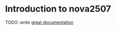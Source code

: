 # Introduction to nova2507

TODO: write [great documentation](http://jacobian.org/writing/what-to-write/)

